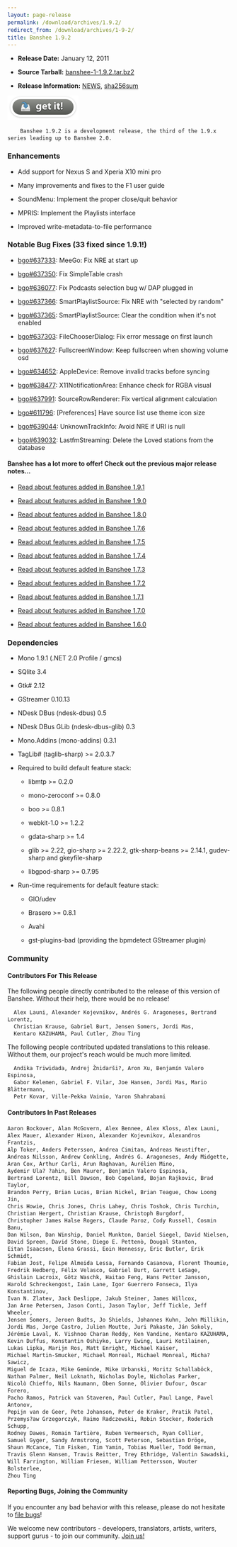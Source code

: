 ```yaml
---
layout: page-release
permalink: /download/archives/1.9.2/
redirect_from: /download/archives/1-9-2/
title: Banshee 1.9.2
---
```



	
  * **Release Date:** January 12, 2011

	
  * **Source Tarball:** [banshee-1-1.9.2.tar.bz2](http://download.banshee-project.org/banshee/unstable/1.9.2/banshee-1-1.9.2.tar.bz2)

	
  * **Release Information:**
[NEWS](http://download.banshee-project.org/banshee/unstable/1.9.2/banshee-1-1.9.2.news),
[sha256sum](http://download.banshee-project.org/banshee/unstable/1.9.2/banshee-1-1.9.2.sha256sum)




[![Download Now](/images/download-button.png)](/download)






        Banshee 1.9.2 is a development release, the third of the 1.9.x series leading up to Banshee 2.0.







### Enhancements





    

      
  * Add support for Nexus S and Xperia X10 mini pro
      
  * Many improvements and fixes to the F1 user guide
      
  * SoundMenu: Implement the proper close/quit behavior
      
  * MPRIS: Implement the Playlists interface
      
  * Improved write-metadata-to-file performance

    




### Notable Bug Fixes (33 fixed since 1.9.1!)





    
      
  * [bgo#637333](http://bugzilla.gnome.org/show_bug.cgi?id=637333): MeeGo: Fix NRE at start up
      
  * [bgo#637350](http://bugzilla.gnome.org/show_bug.cgi?id=637350): Fix SimpleTable crash
      
  * [bgo#636077](http://bugzilla.gnome.org/show_bug.cgi?id=636077): Fix Podcasts selection bug w/ DAP plugged in
      
  * [bgo#637366](http://bugzilla.gnome.org/show_bug.cgi?id=637366): SmartPlaylistSource: Fix NRE with "selected by random"
      
  * [bgo#637365](http://bugzilla.gnome.org/show_bug.cgi?id=637365): SmartPlaylistSource: Clear the condition when it's not enabled
      
  * [bgo#637303](http://bugzilla.gnome.org/show_bug.cgi?id=637303): FileChooserDialog: Fix error message on first launch
      
  * [bgo#637627](http://bugzilla.gnome.org/show_bug.cgi?id=637627): FullscreenWindow: Keep fullscreen when showing volume osd
      
  * [bgo#634652](http://bugzilla.gnome.org/show_bug.cgi?id=634652): AppleDevice: Remove invalid tracks before syncing
      
  * [bgo#638477](http://bugzilla.gnome.org/show_bug.cgi?id=638477): X11NotificationArea: Enhance check for RGBA visual
      
  * [bgo#637991](http://bugzilla.gnome.org/show_bug.cgi?id=637991): SourceRowRenderer: Fix vertical alignment calculation
      
  * [bgo#611796](http://bugzilla.gnome.org/show_bug.cgi?id=611796): [Preferences] Have source list use theme icon size
      
  * [bgo#639044](http://bugzilla.gnome.org/show_bug.cgi?id=639044): UnknownTrackInfo: Avoid NRE if URI is null
      
  * [bgo#639032](http://bugzilla.gnome.org/show_bug.cgi?id=639032): LastfmStreaming: Delete the Loved stations from the database






#### Banshee has a lot more to offer! Check out the previous major release notes...





	
  * [Read about features added in Banshee 1.9.1](/download/archives/1.8.0)

	
  * [Read about features added in Banshee 1.9.0](/download/archives/1.8.0)

	
  * [Read about features added in Banshee 1.8.0](/download/archives/1.8.0)

	
  * [Read about features added in Banshee 1.7.6](/download/archives/1.7.6)

	
  * [Read about features added in Banshee 1.7.5](/download/archives/1.7.5)

	
  * [Read about features added in Banshee 1.7.4](/download/archives/1.7.4)

	
  * [Read about features added in Banshee 1.7.3](/download/archives/1.7.3)

	
  * [Read about features added in Banshee 1.7.2](/download/archives/1.7.2)

	
  * [Read about features added in Banshee 1.7.1](/download/archives/1.7.1)

	
  * [Read about features added in Banshee 1.7.0](/download/archives/1.7.0)

	
  * [Read about features added in Banshee 1.6.0](/download/archives/1.6.0)




### Dependencies





	
  * Mono 1.9.1 (.NET 2.0 Profile / gmcs)

	
  * SQlite 3.4

	
  * Gtk# 2.12

	
  * GStreamer 0.10.13

	
  * NDesk DBus (ndesk-dbus) 0.5

	
  * NDesk DBus GLib (ndesk-dbus-glib) 0.3

	
  * Mono.Addins (mono-addins) 0.3.1

	
  * TagLib# (taglib-sharp) >= 2.0.3.7

	
  * Required to build default feature stack:

	
    * libmtp >= 0.2.0

	
    * mono-zeroconf >= 0.8.0

	
    * boo >= 0.8.1

    
    * webkit-1.0 >= 1.2.2

    
    * gdata-sharp >= 1.4

    
    * glib >= 2.22, gio-sharp >= 2.22.2, gtk-sharp-beans >= 2.14.1, gudev-sharp and gkeyfile-sharp

    
    * libgpod-sharp >= 0.7.95




	
  * Run-time requirements for default feature stack:

	
    * GIO/udev

    
    * Brasero >= 0.8.1

	
    * Avahi

    
    * gst-plugins-bad (providing the bpmdetect GStreamer plugin)







### Community





#### Contributors For This Release


The following people directly contributed to the release of this version of Banshee. Without their help, there would be no release!


> 
    

      Alex Launi, Alexander Kojevnikov, Andrés G. Aragoneses, Bertrand Lorentz,
      Christian Krause, Gabriel Burt, Jensen Somers, Jordi Mas,
      Kentaro KAZUHAMA, Paul Cutler, Zhou Ting

    



The following people contributed updated translations to this release.    Without them, our project's reach would be much more limited.


> 
    

      Andika Triwidada, Andrej Žnidarši?, Aron Xu, Benjamín Valero Espinosa,
      Gabor Kelemen, Gabriel F. Vilar, Joe Hansen, Jordi Mas, Mario Blättermann,
      Petr Kovar, Ville-Pekka Vainio, Yaron Shahrabani







#### Contributors In Past Releases




> 
    
    Aaron Bockover, Alan McGovern, Alex Bennee, Alex Kloss, Alex Launi,
    Alex Mauer, Alexander Hixon, Alexander Kojevnikov, Alexandros Frantzis,
    Alp Toker, Anders Petersson, Andrea Cimitan, Andreas Neustifter,
    Andreas Nilsson, Andrew Conkling, Andrés G. Aragoneses, Andy Midgette,
    Aran Cox, Arthur Carli, Arun Raghavan, Aurélien Mino,
    Aydemir Ula? ?ahin, Ben Maurer, Benjamín Valero Espinosa,
    Bertrand Lorentz, Bill Dawson, Bob Copeland, Bojan Rajkovic, Brad Taylor,
    Brandon Perry, Brian Lucas, Brian Nickel, Brian Teague, Chow Loong Jin,
    Chris Howie, Chris Jones, Chris Lahey, Chris Toshok, Chris Turchin,
    Christian Hergert, Christian Krause, Christoph Burgdorf,
    Christopher James Halse Rogers, Claude Paroz, Cody Russell, Cosmin Banu,
    Dan Wilson, Dan Winship, Daniel Munkton, Daniel Siegel, David Nielsen,
    David Spreen, David Stone, Diego E. Pettenò, Dougal Stanton,
    Eitan Isaacson, Elena Grassi, Eoin Hennessy, Eric Butler, Erik Schmidt,
    Fabian Jost, Felipe Almeida Lessa, Fernando Casanova, Florent Thoumie,
    Fredrik Hedberg, Félix Velasco, Gabriel Burt, Garrett LeSage,
    Ghislain Lacroix, Götz Waschk, Haitao Feng, Hans Petter Jansson,
    Harold Schreckengost, Iain Lane, Igor Guerrero Fonseca, Ilya Konstantinov,
    Ivan N. Zlatev, Jack Deslippe, Jakub Steiner, James Willcox,
    Jan Arne Petersen, Jason Conti, Jason Taylor, Jeff Tickle, Jeff Wheeler,
    Jensen Somers, Jeroen Budts, Jo Shields, Johannes Kuhn, John Millikin,
    Jordi Mas, Jorge Castro, Julien Moutte, Juri Pakaste, Ján Sokoly,
    Jérémie Laval, K. Vishnoo Charan Reddy, Ken Vandine, Kentaro KAZUHAMA,
    Kevin Duffus, Konstantin Oshiyko, Larry Ewing, Lauri Kotilainen,
    Lukas Lipka, Marijn Ros, Matt Enright, Michael Kaiser,
    Michael Martin-Smucker, Michael Monreal, Michael Monreal, Micha? Sawicz,
    Miguel de Icaza, Mike Gemünde, Mike Urbanski, Moritz Schallaböck,
    Nathan Palmer, Neil Loknath, Nicholas Doyle, Nicholas Parker,
    Nicolò Chieffo, Nils Naumann, Oben Sonne, Olivier Dufour, Oscar Forero,
    Pacho Ramos, Patrick van Staveren, Paul Cutler, Paul Lange, Pavel Antonov,
    Pepijn van de Geer, Pete Johanson, Peter de Kraker, Pratik Patel,
    Przemys?aw Grzegorczyk, Raimo Radczewski, Robin Stocker, Roderich Schupp,
    Rodney Dawes, Romain Tartière, Ruben Vermeersch, Ryan Collier,
    Samuel Gyger, Sandy Armstrong, Scott Peterson, Sebastian Dröge,
    Shaun McCance, Tim Fisken, Tim Yamin, Tobias Mueller, Todd Berman,
    Travis Glenn Hansen, Travis Reitter, Trey Ethridge, Valentin Sawadski,
    Will Farrington, William Friesen, William Pettersson, Wouter Bolsterlee,
    Zhou Ting






#### Reporting Bugs, Joining the Community


If you encounter any bad behavior with this release, please do not hesitate to [file bugs](/contribute/file-bugs/)!

We welcome new contributors - developers, translators, artists, writers, support gurus - to join our community.  [Join us!](/contribute)
